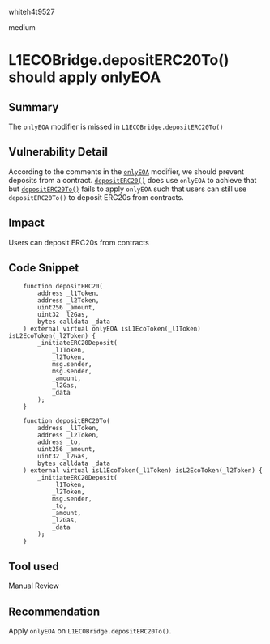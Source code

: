 whiteh4t9527

medium

# L1ECOBridge.depositERC20To() should apply onlyEOA

## Summary
The `onlyEOA` modifier is missed in `L1ECOBridge.depositERC20To()`

## Vulnerability Detail
According to the comments in the [`onlyEOA`](https://github.com/sherlock-audit/2023-05-ecoprotocol/blob/main/op-eco/contracts/bridge/L1ECOBridge.sol#L61) modifier, we should prevent deposits from a contract. [`depositERC20()`](https://github.com/sherlock-audit/2023-05-ecoprotocol/blob/main/op-eco/contracts/bridge/L1ECOBridge.sol#L190) does use `onlyEOA` to achieve that but [`depositERC20To()`](https://github.com/sherlock-audit/2023-05-ecoprotocol/blob/main/op-eco/contracts/bridge/L1ECOBridge.sol#L212) fails to apply `onlyEOA` such that users can still use `depositERC20To()` to deposit ERC20s from contracts.

## Impact
Users can deposit ERC20s from contracts

## Code Snippet
```solidity
    function depositERC20(
        address _l1Token,
        address _l2Token,
        uint256 _amount,
        uint32 _l2Gas,
        bytes calldata _data
    ) external virtual onlyEOA isL1EcoToken(_l1Token) isL2EcoToken(_l2Token) {
        _initiateERC20Deposit(
            _l1Token,
            _l2Token,
            msg.sender,
            msg.sender,
            _amount,
            _l2Gas,
            _data
        );
    }
```

```solidity
    function depositERC20To(
        address _l1Token,
        address _l2Token,
        address _to,
        uint256 _amount,
        uint32 _l2Gas,
        bytes calldata _data
    ) external virtual isL1EcoToken(_l1Token) isL2EcoToken(_l2Token) {
        _initiateERC20Deposit(
            _l1Token,
            _l2Token,
            msg.sender,
            _to,
            _amount,
            _l2Gas,
            _data
        );
    }
```
## Tool used

Manual Review

## Recommendation

Apply `onlyEOA` on `L1ECOBridge.depositERC20To()`.